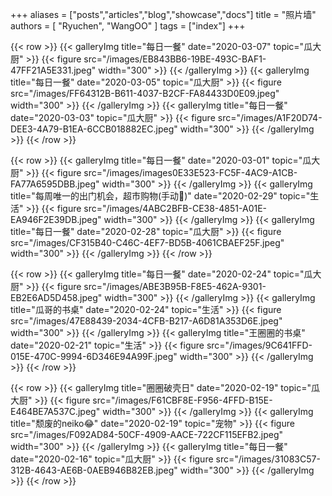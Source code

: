 +++
aliases = ["posts","articles","blog","showcase","docs"]
title = "照片墙"
authors = [
    "Ryuchen",
    "WangOO"
]
tags = ["index"]
+++

{{< row >}}
    {{< galleryImg title="每日一餐" date="2020-03-07" topic="瓜大厨" >}}
        {{< figure src="/images/EB843BB6-19BE-493C-BAF1-47FF21A5E331.jpeg" width="300" >}}
    {{< /galleryImg >}}
    {{< galleryImg title="每日一餐" date="2020-03-05" topic="瓜大厨" >}}
        {{< figure src="/images/FF64312B-B611-4037-B2CF-FA84433D0E09.jpeg" width="300" >}}
    {{< /galleryImg >}}
    {{< galleryImg title="每日一餐" date="2020-03-03" topic="瓜大厨" >}}
        {{< figure src="/images/A1F20D74-DEE3-4A79-B1EA-6CCB018882EC.jpeg" width="300" >}}
    {{< /galleryImg >}}
{{< /row >}}

{{< row >}}
    {{< galleryImg title="每日一餐" date="2020-03-01" topic="瓜大厨" >}}
        {{< figure src="/images/images0E33E523-FC5F-4AC9-A1CB-FA77A6595DBB.jpeg" width="300" >}}
    {{< /galleryImg >}}
    {{< galleryImg title="每周唯一的出门机会，超市购物(手动🐶)" date="2020-02-29" topic="生活" >}}
        {{< figure src="/images/4ABC2BFB-CE38-4851-A01E-EA946F2E39DB.jpeg" width="300" >}}
    {{< /galleryImg >}}
    {{< galleryImg title="每日一餐" date="2020-02-28" topic="瓜大厨" >}}
        {{< figure src="/images/CF315B40-C46C-4EF7-BD5B-4061CBAEF25F.jpeg" width="300" >}}
    {{< /galleryImg >}}
{{< /row >}}

{{< row >}}
    {{< galleryImg title="每日一餐" date="2020-02-24" topic="瓜大厨" >}}
        {{< figure src="/images/ABE3B95B-F8E5-462A-9301-EB2E6AD5D458.jpeg" width="300" >}}
    {{< /galleryImg >}}
    {{< galleryImg title="瓜哥的书桌" date="2020-02-24" topic="生活" >}}
        {{< figure src="/images/47E88439-2034-4CFB-B217-A6D81A353D6E.jpeg" width="300" >}}
    {{< /galleryImg >}}
    {{< galleryImg title="王圈圈的书桌" date="2020-02-21" topic="生活" >}}
        {{< figure src="/images/9C641FFD-015E-470C-9994-6D346E94A99F.jpeg" width="300" >}}
    {{< /galleryImg >}}
{{< /row >}}

{{< row >}}
    {{< galleryImg title="圈圈破壳日" date="2020-02-19" topic="瓜大厨" >}}
        {{< figure src="/images/F61CBF8E-F956-4FFD-B15E-E464BE7A537C.jpeg" width="300" >}}
    {{< /galleryImg >}}
    {{< galleryImg title="颓废的neiko😂" date="2020-02-19" topic="宠物" >}}
        {{< figure src="/images/F092AD84-50CF-4909-AACE-722CF115EFB2.jpeg" width="300" >}}
    {{< /galleryImg >}}
    {{< galleryImg title="每日一餐" date="2020-02-16" topic="瓜大厨" >}}
        {{< figure src="/images/31083C57-312B-4643-AE6B-0AEB946B82EB.jpeg" width="300" >}}
    {{< /galleryImg >}}
{{< /row >}}